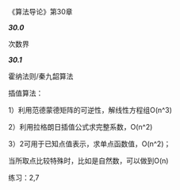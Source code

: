 《算法导论》第30章



***30.0***

次数界



***30.1***

霍纳法则/秦九韶算法

插值算法：

1）利用范德蒙德矩阵的可逆性，解线性方程组O(n^3)

2）利用拉格朗日插值公式求完整系数，O(n^2)

3）2可用于已知点值表示，求单点函数值，O(n^2)；

当所取点比较特殊时，比如是自然数，可以做到O(n)



练习：2,7



